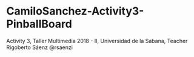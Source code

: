 # CamiloSanchez-Activity3-PinballBoard
Activity 3, Taller Multimedia 2018 - II, Universidad de la Sabana, Teacher Rigoberto Sáenz @rsaenzi

